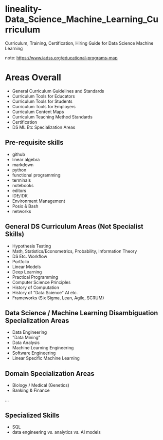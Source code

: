 # lineality-Data_Science_Machine_Learning_Curriculum
Curriculum, Training, Certification, Hiring Guide for Data Science Machine Learning

note: https://www.iadss.org/educational-programs-map
 
# Areas Overall
- General Curriculum Guidelines and Standards
- Curriculum Tools for Educators
- Curriculum Tools for Students
- Curriculum Tools for Employers
- Curriculum Content Maps
- Curriculum Teaching Method Standards
- Certification
- DS ML Etc Specialization Areas
 
## Pre-requisite skills
- github
- linear algebra
- markdown
- python
- functional programming
- terminals
- notebooks
- editors
- IDE/IDK
- Environment Management
- Posix & Bash
- networks

## General DS Curriculum Areas (Not Specialist Skills)
- Hypothesis Testing
- Math, Statistics/Econometrics, Probability, Information Theory
- DS Etc. Workflow
- Portfolio 
- Linear Models
- Deep Learning
- Practical Programming
- Computer Science Principles
- History of Computation
- History of "Data Science" AI etc.
- Frameworks (Six Sigma, Lean, Agile, SCRUM)

## Data Science / Machine Learning Disambiguation  Specialization Areas
- Data Engineering
- "Data Mining"
- Data Analysis
- Machine Learning Engineering
- Software Engineering
- Linear Specific Machine Learning

## Domain Specialization Areas
- Biology / Medical (Genetics)
- Banking & Finance

...

## Specialized Skills
- SQL
- data engineering vs. analytics vs. AI models


